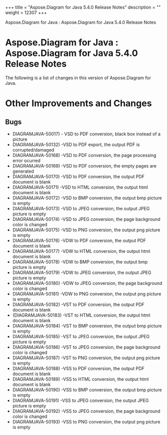 +++
title = "Aspose.Diagram for Java 5.4.0 Release Notes" 
description = "" 
weight = 12307 
+++

Aspose.Diagram for Java : Aspose.Diagram for Java 5.4.0 Release Notes  

# Aspose.Diagram for Java : Aspose.Diagram for Java 5.4.0 Release Notes


The following is a list of changes in this version of Aspose.Diagram for Java.

# Other Improvements and Changes

## Bugs

*   DIAGRAMJAVA-50017) - VSD to PDF conversion, black box instead of a picture
*   DIAGRAMJAVA-50132) -VSD to PDF export, the output PDF is corrupted/damaged
*   DIAGRAMJAVA-50168) -VSD to PDF conversion, the page processing error ocurred
*   DIAGRAMJAVA-50169) -VSD to PDF conversion, the empty pages are generated
*   DIAGRAMJAVA-50170) -VSD to PDF conversion, the output PDF document is blank
*   DIAGRAMJAVA-50171) -VSD to HTML conversion, the output html document is blank
*   DIAGRAMJAVA-50172) -VSD to BMP conversion, the output bmp picture is empty
*   DIAGRAMJAVA-50173) -VSD to JPEG conversion, the output JPEG picture is empty
*   DIAGRAMJAVA-50174) -VSD to JPEG conversion, the page background color is changed
*   DIAGRAMJAVA-50175) -VSD to PNG conversion, the output png picture is empty
*   DIAGRAMJAVA-50176) -VDW to PDF conversion, the output PDF document is blank
*   DIAGRAMJAVA-50177) -VDW to HTML conversion, the output html document is blank
*   DIAGRAMJAVA-50178) -VDW to BMP conversion, the output bmp picture is empty
*   DIAGRAMJAVA-50179) -VDW to JPEG conversion, the output JPEG picture is empty
*   DIAGRAMJAVA-50180) -VDW to JPEG conversion, the page background color is changed
*   DIAGRAMJAVA-50181) -VDW to PNG conversion, the output png picture is empty
*   DIAGRAMJAVA-50182) -VST to PDF conversion, the output PDF document is blank
*   (DIAGRAMJAVA-50183) -VST to HTML conversion, the output html document is blank
*   DIAGRAMJAVA-50184) -VST to BMP conversion, the output bmp picture is empty
*   DIAGRAMJAVA-50185) -VST to JPEG conversion, the output JPEG picture is empty
*   DIAGRAMJAVA-50186) -VST to JPEG conversion, the page background color is changed
*   DIAGRAMJAVA-50187) -VST to PNG conversion, the output png picture is empty
*   DIAGRAMJAVA-50188) -VSS to PDF conversion, the output PDF document is blank
*   DIAGRAMJAVA-50189) -VSS to HTML conversion, the output html document is blank
*   DIAGRAMJAVA-50190) -VSS to BMP conversion, the output bmp picture is empty
*   DIAGRAMJAVA-50191) -VSS to JPEG conversion, the output JPEG picture is empty
*   DIAGRAMJAVA-50192) -VSS to JPEG conversion, the page background color is changed
*   DIAGRAMJAVA-50193) -VSS to PNG conversion, the output png picture is empty

